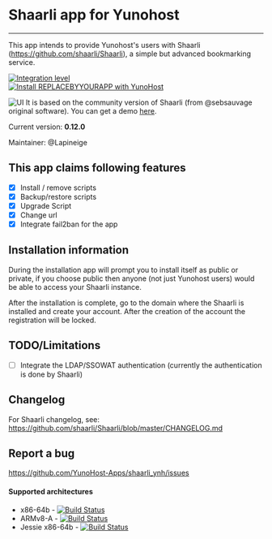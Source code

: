 # Shaarli app for Yunohost
---

This app intends to provide Yunohost's users with Shaarli (https://github.com/shaarli/Shaarli), a simple but advanced bookmarking service.

[![Integration level](https://dash.yunohost.org/integration/shaarli.svg)](https://dash.yunohost.org/appci/app/shaarli)  
[![Install REPLACEBYYOURAPP with YunoHost](https://install-app.yunohost.org/install-with-yunohost.png)](https://install-app.yunohost.org/?app=shaarli)

![UI](https://framapic.org/ui93xwvieFC5/bdLqopk0JqVv)
It is based on the community version of Shaarli (from @sebsauvage original software).
You can get a demo [here](https://shaarli.readthedocs.io/en/master/#demo).


Current version: **0.12.0**

Maintainer: @Lapineige

## This app claims following features

- [X] Install / remove scripts
- [X] Backup/restore scripts
- [X] Upgrade Script
- [X] Change url
- [X] Integrate fail2ban for the app

## Installation information

During the installation app will prompt you to install itself as public or private, if you choose public then anyone (not just Yunohost users) would be able to access your Shaarli instance.

After the installation is complete, go to the domain where the Shaarli is installed and create your account. After the creation of the account the registration will be locked.

## TODO/Limitations
    
- [ ] Integrate the LDAP/SSOWAT authentication (currently the authentication is done by Shaarli)


## Changelog

For Shaarli changelog, see: https://github.com/shaarli/Shaarli/blob/master/CHANGELOG.md

## Report a bug

https://github.com/YunoHost-Apps/shaarli_ynh/issues

#### Supported architectures

* x86-64b - [![Build Status](https://ci-apps.yunohost.org/ci/logs/shaarli%20%28Community%29.svg)](https://ci-apps.yunohost.org/ci/apps/shaarli/)
* ARMv8-A - [![Build Status](https://ci-apps-arm.yunohost.org/ci/logs/shaarli%20%28Community%29.svg)](https://ci-apps-arm.yunohost.org/ci/apps/shaarli/)
* Jessie x86-64b - [![Build Status](https://ci-stretch.nohost.me/ci/logs/shaarli%20%28Community%29.svg)](https://ci-stretch.nohost.me/ci/apps/shaarli/)

